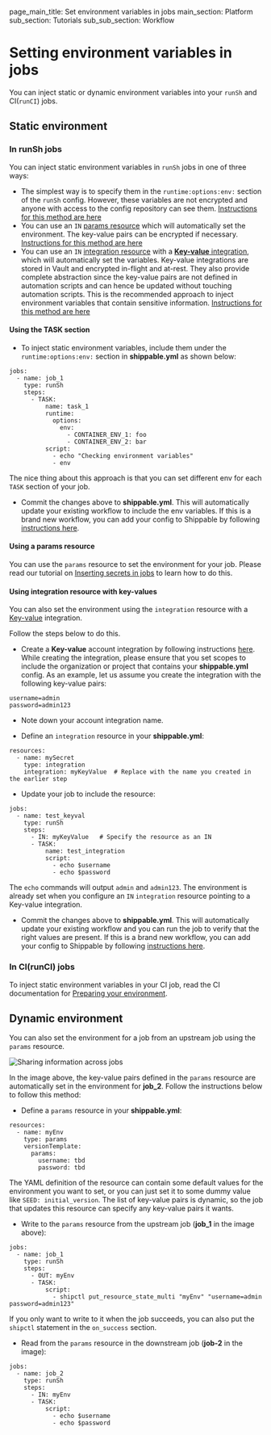 page_main_title: Set environment variables in jobs
main_section: Platform
sub_section: Tutorials
sub_sub_section: Workflow

# Setting environment variables in jobs

You can inject static or dynamic environment variables into your `runSh` and CI(`runCI`) jobs.

## Static environment

### In runSh jobs

You can inject static environment variables in `runSh` jobs in one of three ways:

* The simplest way is to specify them in the `runtime:options:env:` section of the `runSh` config. However, these variables are not encrypted and anyone with access to the config repository can see them. [Instructions for this method are here](#task-sec)
* You can use an `IN` [params resource](/platform/workflow/resource/params) which will automatically set the environment. The key-value pairs can be encrypted if necessary. [Instructions for this method are here](#params-res)
* You can use an `IN` [integration resource](/platform/workflow/resource/integration) with a [**Key-value** integration](/platform/integration/key-value), which will automatically set the variables. Key-value integrations are stored in Vault and encrypted in-flight and at-rest. They also provide complete abstraction since the key-value pairs are not defined in automation scripts and can hence be updated without touching automation scripts. This is the recommended approach to inject environment variables that contain sensitive information. [Instructions for this method are here](#integration-res)

<a name="task-sec"></a>
#### Using the TASK section

* To inject static environment variables, include them under the `runtime:options:env:` section in **shippable.yml** as shown below:

```
jobs:
  - name: job_1
    type: runSh
    steps:
      - TASK:
          name: task_1
          runtime:
            options:
              env:
                - CONTAINER_ENV_1: foo
                - CONTAINER_ENV_2: bar
          script:
            - echo "Checking environment variables"
            - env
```

The nice thing about this approach is that you can set different env for each `TASK` section of your job.

* Commit the changes above to **shippable.yml**. This will automatically update your existing workflow to include the env variables. If this is a brand new workflow, you can add your config to Shippable by following [instructions here](/platform/tutorial/workflow/add-assembly-line).

<a name="params-res"></a>
#### Using a params resource

You can use the `params` resource to set the environment for your job. Please read our tutorial on [Inserting secrets in jobs](/platform/tutorial/workflow/insert-secrets-in-job/#using-params-resource) to learn how to do this.

<a name="integration-res"></a>
#### Using integration resource with key-values

You can also set the environment using the `integration` resource with a [Key-value](/platform/integration/key-value) integration.

Follow the steps below to do this.

* Create a **Key-value** account integration by following instructions  [here](/platform/tutorial/integration/howto-crud-integration/#creating-an-integration). While creating the integration, please ensure that you set scopes to include the organization or project that contains your **shippable.yml** config.
As an example, let us assume you create the integration with the following key-value pairs:

```
username=admin
password=admin123
```

* Note down your account integration name.

* Define an `integration` resource in your **shippable.yml**:

```
resources:
  - name: mySecret
    type: integration
    integration: myKeyValue  # Replace with the name you created in the earlier step

```

* Update your job to include the resource:

```
jobs:
  - name: test_keyval
    type: runSh
    steps:
      - IN: myKeyValue   # Specify the resource as an IN
      - TASK:
          name: test_integration   
          script:
            - echo $username
            - echo $password
```

The `echo` commands will output `admin` and `admin123`. The environment is already set when you configure an `IN` `integration` resource pointing to a Key-value integration.

* Commit the changes above to **shippable.yml**. This will automatically update your existing workflow and you can run the job to verify that the right values are present. If this is a brand new workflow, you can add your config to Shippable by following [instructions here](/platform/tutorial/workflow/add-assembly-line).

### In CI(runCI) jobs

To inject static environment variables in your CI job, read the CI documentation for [Preparing your environment](/ci/env-vars/#user-defined-variables).

## Dynamic environment

You can also set the environment for a job from an upstream job using the `params` resource.

<img src="/images/platform/tutorial/workflow/set-env-vars-in-jobs-fig1.png" alt="Sharing information across jobs">

In the image above, the key-value pairs defined in the `params` resource are automatically set in the environment for **job_2**. Follow the instructions below to follow this method:

* Define a `params` resource in your **shippable.yml**:

```
resources:
  - name: myEnv
    type: params
    versionTemplate:
      params:
        username: tbd
        password: tbd
```
The YAML definition of the resource can contain some default values for the environment you want to set, or you can just set it to some dummy value like `SEED: initial_version`. The list of key-value pairs is dynamic, so the job that updates this resource can specify any key-value pairs it wants.

* Write to the `params` resource from the upstream job (**job_1** in the image above):

```
jobs:
  - name: job_1
    type: runSh
    steps:
      - OUT: myEnv
      - TASK:
          script:
            - shipctl put_resource_state_multi "myEnv" "username=admin password=admin123"
```

If you only want to write to it when the job succeeds, you can also put the `shipctl` statement in the `on_success` section.

* Read from the `params` resource in the downstream job (**job-2** in the image):

```
jobs:
  - name: job_2
    type: runSh
    steps:
      - IN: myEnv
      - TASK:
          script:
            - echo $username
            - echo $password
```
